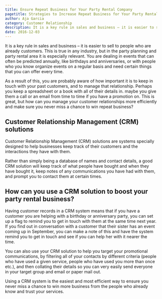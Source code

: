 ```yaml
---
title: Ensure Repeat Business for Your Party Rental Company
pagetitle: Strategies to Increase Repeat Business for Your Party Rental Company
author: Aja Garcia
category: Customer Relationship
description: It is a key rule in sales and business – it is easier to sell to people who are already customers.
date: 2016-12-03
---
```

<p>It is a key rule in sales and business – it is easier to sell to people who are already customers. This is true in any industry, but in the party planning and party rental area it is especially relevant. You are dealing in events that can often be predicted annually, like birthdays and anniversaries, or with people who you know organize events on a regular basis and need certain things that you can offer every time.</p><p>As a result of this, you are probably aware of how important it is to keep in touch with your past customers, and to manage that relationship. Perhaps you keep a spreadsheet or a book with all of their details in. maybe you give them a call or an email from time to time if you have a promotion on. This is great, but how can you manage your customer relationships more efficiently and make sure you never miss a chance to win repeat business?</p><h2>Customer Relationship Management (CRM) solutions</h2><p>Customer Relationship Management (CRM) solutions are systems specially designed to help businesses keep track of their customers and the interactions they have with them. </p><p>Rather than simply being a database of names and contact details, a good CRM solution will keep track of what people have bought and when they have bought it, keep notes of any communications you have had with them, and prompt you to contact them at certain times.</p><h2>How can you use a CRM solution to boost your party rental business?</h2><p>Having customer records in a CRM system means that if you have a customer you are helping with a birthday or anniversary party, you can set up a flag to remind you to get in touch with them at the same time next year. If you find out in conversation with a customer that their sister has an event coming up in September, you can make a note of this and have the system remind you to get in touch and see if you can help her with it nearer the time. </p><p>You can also use your CRM solution to help you target your promotional communications, by filtering all of your contacts by different criteria (people who have used a given service, people who have used you more than once etc.), and then collating their details so you can very easily send everyone in your target group and email or paper mail out.</p><p>Using a CRM system is the easiest and most efficient way to ensure you never miss a chance to win more business from the people who already know and trust your services.</p>